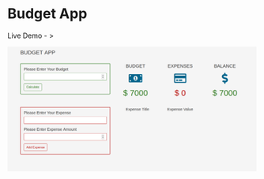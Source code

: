 # Budget App

Live Demo - >

![Image App](https://raw.githubusercontent.com/marville001/Budget-App/master/budget%20app.png)
